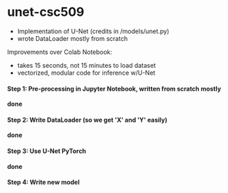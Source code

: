 # unet-csc509

- Implementation of U-Net (credits in /models/unet.py)
- wrote DataLoader mostly from scratch


Improvements over Colab Notebook:
- takes 15 seconds, not 15 minutes to load dataset
- vectorized, modular code for inference w/U-Net

#### Step 1: Pre-processing in Jupyter Notebook, written from scratch mostly 
**done**
#### Step 2: Write DataLoader (so we get 'X' and 'Y' easily)
**done**

#### Step 3: Use U-Net PyTorch
**done**

#### Step 4: Write new model
